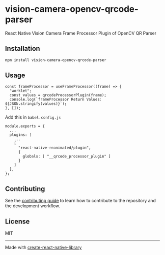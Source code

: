 # vision-camera-opencv-qrcode-parser
React Native Vision Camera Frame Processor Plugin of OpenCV QR Parser
## Installation

```sh
npm install vision-camera-opencv-qrcode-parser
```

## Usage

```
const frameProcessor = useFrameProcessor((frame) => {
  "worklet";
  const values = qrcodeProcessorPlugin(frame);
  console.log(`frameProcessor Return Values: ${JSON.stringify(values)}`);
}, []);
```

Add this in `babel.config.js`
```
module.exports = {
  ...
  plugins: [
    ...
    [
      "react-native-reanimated/plugin",
      {
        globals: [ "__qrcode_processor_plugin" ]
      }
    ]
  ],
};
```

## Contributing

See the [contributing guide](CONTRIBUTING.md) to learn how to contribute to the repository and the development workflow.

## License

MIT

---

Made with [create-react-native-library](https://github.com/callstack/react-native-builder-bob)
